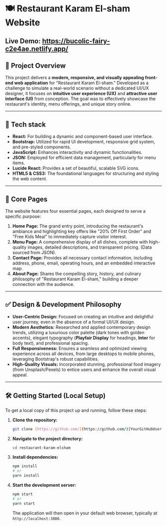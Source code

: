 # 🍽️ Restaurant Karam El-sham Website

Live Demo: https://bucolic-fairy-c2e4ae.netlify.app/
---

## 🌟 Project Overview

This project delivers a **modern, responsive, and visually appealing front-end web application** for "Restaurant Karam El-sham." Developed as a challenge to simulate a real-world scenario without a dedicated UI/UX designer, it focuses on **intuitive user experience (UX)** and **attractive user interface (UI)** from conception. The goal was to effectively showcase the restaurant's identity, menu offerings, and unique story online.

---

## 🚀 Tech stack

* **React:** For building a dynamic and component-based user interface.
* **Bootstrap:** Utilized for rapid UI development, responsive grid system, and pre-styled components.
* **JavaScript:** Enhances interactivity and dynamic functionalities.
* **JSON:** Employed for efficient data management, particularly for menu items.
* **Lucide React:** Provides a set of beautiful, scalable SVG icons.
* **HTML5 & CSS3:** The foundational languages for structuring and styling the web content.

---

## 📄 Core Pages

The website features four essential pages, each designed to serve a specific purpose:

1.  **Home Page:** The grand entry point, introducing the restaurant's ambiance and highlighting key offers like "20% Off First Order" and "Free Kids Meal" to immediately capture visitor interest.
2.  **Menu Page:** A comprehensive display of all dishes, complete with high-quality images, detailed descriptions, and transparent pricing. (Data sourced from JSON).
3.  **Contact Page:** Provides all necessary contact information, including address, phone, email, operating hours, and an embedded interactive map.
4.  **About Page:** Shares the compelling story, history, and culinary philosophy of "Restaurant Karam El-sham," building a deeper connection with the audience.

---

## ✅ Design & Development Philosophy

* **User-Centric Design:** Focused on creating an intuitive and delightful user journey, even in the absence of a formal UI/UX design.
* **Modern Aesthetics:** Researched and applied contemporary design trends, utilizing a luxurious color palette (dark tones with golden accents), elegant typography (**Playfair Display** for headings, **Inter** for body text), and professional spacing.
* **Full Responsiveness:** Ensures a seamless and optimized viewing experience across all devices, from large desktops to mobile phones, leveraging Bootstrap's robust capabilities.
* **High-Quality Visuals:** Incorporated stunning, professional food imagery (from Unsplash/Pexels) to entice users and enhance the overall visual appeal.

---

## 🛠️ Getting Started (Local Setup)

To get a local copy of this project up and running, follow these steps:

1.  **Clone the repository:**
    ```bash
    git clone [https://github.com/](https://github.com/)[YourGitHubUsername]/restaurant-karam-elsham.git
    ```
2.  **Navigate to the project directory:**
    ```bash
    cd restaurant-karam-elsham
    ```
3.  **Install dependencies:**
    ```bash
    npm install
    # or
    yarn install
    ```
4.  **Start the development server:**
    ```bash
    npm start
    # or
    yarn start
    ```
    The application will then open in your default web browser, typically at `http://localhost:3000`.

